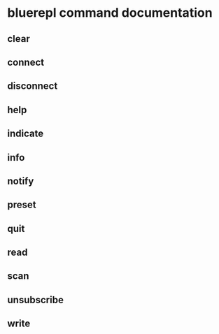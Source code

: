 # bluerepl command documentation

## clear

## connect

## disconnect

## help

## indicate

## info

## notify

## preset

## quit

## read

## scan

## unsubscribe

## write
